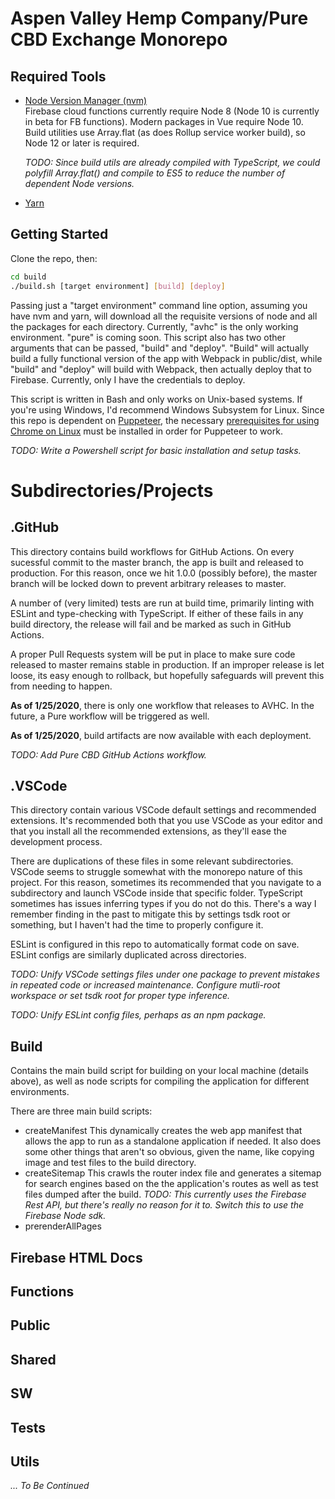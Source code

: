 # Aspen Valley Hemp Company/Pure CBD Exchange Monorepo

## Required Tools

- [Node Version Manager (nvm)](https://github.com/nvm-sh/nvm)  
  Firebase cloud functions currently require Node 8 (Node 10 is currently in beta for FB functions). Modern packages in Vue require Node 10. Build utilities use Array.flat (as does Rollup service worker build), so Node 12 or later is required.

  _TODO: Since build utils are already compiled with TypeScript, we could polyfill Array.flat() and compile to ES5 to reduce the number of dependent Node versions._

- [Yarn](https://yarnpkg.com/en/docs/install#alternatives-stable)

## Getting Started

Clone the repo, then:

```bash
cd build
./build.sh [target environment] [build] [deploy]
```

Passing just a "target environment" command line option, assuming you have nvm and yarn, will download all the requisite versions of node and all the packages for each directory. Currently, "avhc" is the only working environment. "pure" is coming soon. This script also has two other arguments that can be passed, "build" and "deploy". "Build" will actually build a fully functional version of the app with Webpack in public/dist, while "build" and "deploy" will build with Webpack, then actually deploy that to Firebase. Currently, only I have the credentials to deploy.

This script is written in Bash and only works on Unix-based systems. If you're using Windows, I'd recommend Windows Subsystem for Linux. Since this repo is dependent on [Puppeteer](https://github.com/puppeteer/puppeteer), the necessary [prerequisites for using Chrome on Linux](https://github.com/puppeteer/puppeteer/issues/3443) must be installed in order for Puppeteer to work.

_TODO: Write a Powershell script for basic installation and setup tasks._

# Subdirectories/Projects

## .GitHub
  This directory contains build workflows for GitHub Actions. On every sucessful commit to the master branch, the app is built and released to production. For this reason, once we hit 1.0.0 (possibly before), the master branch will be locked down to prevent arbitrary releases to master.

  A number of (very limited) tests are run at build time, primarily linting with ESLint and type-checking with TypeScript. If either of these fails in any build directory, the release will fail and be marked as such in GitHub Actions.

  A proper Pull Requests system will be put in place to make sure code released to master remains stable in production. If an improper release is let loose, its easy enough to rollback, but hopefully safeguards will prevent this from needing to happen.

  **As of 1/25/2020**, there is only one workflow that releases to AVHC. In the future, a Pure workflow will be triggered as well.
  
  **As of 1/25/2020**, build artifacts are now available with each deployment.

  _TODO: Add Pure CBD GitHub Actions workflow._
## .VSCode
  This directory contain various VSCode default settings and recommended extensions. It's recommended both that you use VSCode as your editor and that you install all the recommended extensions, as they'll ease the development process.

  There are duplications of these files in some relevant subdirectories. VSCode seems to struggle somewhat with the monorepo nature of this project. For this reason, sometimes its recommended that you navigate to a subdirectory and launch VSCode inside that specific folder. TypeScript sometimes has issues inferring types if you do not do this. There's a way I remember finding in the past to mitigate this by settings tsdk root or something, but I haven't had the time to properly configure it.

  ESLint is configured in this repo to automatically format code on save. ESLint configs are similarly duplicated across directories.

  _TODO: Unify VSCode settings files under one package to prevent mistakes in repeated code or increased maintenance. Configure mutli-root workspace or set tsdk root for proper type inference._

  _TODO: Unify ESLint config files, perhaps as an npm package._
## Build
  Contains the main build script for building on your local machine (details above), as well as node scripts for compiling the application for different environments.  

  There are three main build scripts:
  - createManifest
      This dynamically creates the web app manifest that allows the app to run as a standalone application if needed. It also does some other things that aren't so obvious, given the name, like copying image and test files to the build directory.
  - createSitemap
      This crawls the router index file and generates a sitemap for search engines based on the the application's routes as well as test files dumped after the build. 
      _TODO: This currently uses the Firebase Rest API, but there's really no reason for it to. Switch this to use the Firebase Node sdk._
  - prerenderAllPages
## Firebase HTML Docs
## Functions
## Public
## Shared
## SW
## Tests
## Utils


_... To Be Continued_
